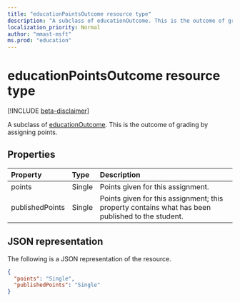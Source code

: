 ```yaml
---
title: "educationPointsOutcome resource type"
description: "A subclass of educationOutcome. This is the outcome of grading by assigning points."
localization_priority: Normal
author: "mmast-msft"
ms.prod: "education"
---
```


# educationPointsOutcome resource type

[!INCLUDE [beta-disclaimer](../../includes/beta-disclaimer.md)]

A subclass of [educationOutcome](educationoutcome.md). This is the outcome of grading by assigning points.


## Properties
| Property	   | Type	|Description|
|:---------------|:--------|:----------|
|points|Single|Points given for this assignment.|
|publishedPoints|Single|Points given for this assignment; this property contains what has been published to the student.|

## JSON representation

The following is a JSON representation of the resource.

<!-- {
  "blockType": "resource",
  "optionalProperties": [

  ],
  "@odata.type": "microsoft.graph.educationPointsOutcome"
}-->

```json
{
  "points": "Single",
  "publishedPoints": "Single"
}

```

<!-- uuid: 8fcb5dbc-d5aa-4681-8e31-b001d5168d79
2015-10-25 14:57:30 UTC -->
<!--
{
  "type": "#page.annotation",
  "description": "educationPointsOutcome resource",
  "keywords": "",
  "section": "documentation",
  "tocPath": "",
  "suppressions": []
}
-->
